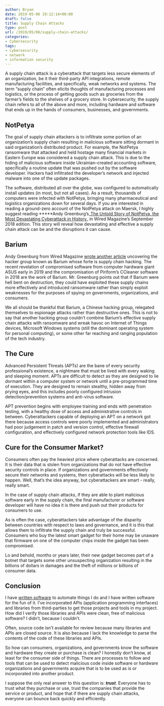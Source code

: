 ```yaml
---
author: Bryan
date: 2019-05-06 19:12:14+00:00
draft: false
title: Supply Chain Attacks
type: post
url: /2019/05/06/supply-chain-attacks/
categories:
- Cybersecurity
tags:
- cybersecurity
- network
- information security
---
```





  
A supply chain attack is a cyberattack that targets less secure elements of an organization, be it their third-party API integrations, remote manufacturing facilities, and specifically, weak networks and systems. The term “supply chain” often elicits thoughts of manufacturing processes and logistics, or the process of getting goods such as groceries from the farmer’s fields to the shelves of a grocery store. In cybersecurity, the supply chain refers to all of the above and more, including hardware and software that ends up in the hands of consumers, businesses, and governments.







## NotPetya







The goal of supply chain attackers is to infiltrate some portion of an organization’s supply chain resulting in malicious software sitting dormant in said organization’s distributed product. For example, the NotPetya ransomware that attacked and held hostage many financial markets in Eastern Europe was considered a supply chain attack. This is due to the hiding of malicious software inside Ukrainian-created accounting software, specifically a routine update that was pushed out by the software developer. Hackers had infiltrated the developer’s network and injected malware into one of the update packages.







The software, distributed all over the globe, was configured to automatically install updates (in most, but not all cases). As a result, thousands of computers were infected with NotPetya, bringing many pharmaceutical and logistics organizations down for several days. If you are interested in reading a ground-zero account of the NotPetya attack on Maersk, I highly suggest reading *****Andy Greenburg’s_[The Untold Story of NotPetya, the Most Devastating Cyberattack in History](https://www.wired.com/story/notpetya-cyberattack-ukraine-russia-code-crashed-the-world/)_ in Wired Magazine’s September 2018 edition. This story will reveal how devastating and effective a supply chain attack can be and the disruptions it can cause.







## Barium







Andy Greenburg from Wired Magazine [wrote another article](https://www.wired.com/story/barium-supply-chain-hackers/) uncovering the hacker group known as Barium whose forte is supply chain hacking. The recent revelation of compromised software from computer hardware giant ASUS early in 2019 and the compromisation of Piriform’s CCleaner software in 2018 are the work of Barium. Mr. Greenburg points out that if Barium were hell bent on destruction, they could have exploited these supply chains more effectively and introduced ransomware rather than simply exploit weaknesses for the purposes of spying on governments, organizations, and consumers.







We all should be thankful that Barium, a Chinese hacking group, relegated themselves to espionage attacks rather than destructive ones. This is not to say that another hacking group couldn’t combine Barium’s effective supply chain attacks with ransomware and wreak havoc on Internet of Things devices, Microsoft Windows systems (still the dominant operating system for personal computing), or some other far reaching and ranging population of the tech industry.







## The Cure







Advanced Persistent Threats (APTs) are the bane of every security professional’s existence, a nightmare that must be lived with every waking and sleeping moment. APTs are difficult to detect as they are designed to lie dormant within a computer system or network until a pre-programmed time of execution. They are designed to remain stealthy, hidden away from prying eyes, and this includes poorly configured intrusion detection/prevention systems and anti-virus software.







APT prevention begins with employee training and ends with penetration testing, with a healthy dose of access and administrative controls in between. Cyberattackers capable of deploying an APT on a network got there because access controls were poorly implemented and administrators had poor judgement in patch and version control, effective firewall configuration, and effectively configured network protection tools like IDS.







## Cure for the Consumer Market?







Consumers often pay the heaviest price where cyberattacks are concerned. It is their data that is stolen from organizations that do not have effective security controls in place. If organizations and governments effectively secure their networks and systems, then cyberattacks will be less likely to happen. Well, that’s the idea anyway, but cyberattackers are smart - really, really smart.







In the case of supply chain attacks, if they are able to plant malicious software early in the supply chain, the final manufacturer or software developer will have no idea it is there and push out their products for consumers to use.







As is often the case, cyberattackers take advantage of the disparity between countries with respect to laws and governance, and it is this that allows them to infiltrate the supply chain and truly be successful. Consumers who buy the latest smart gadget for their home may be unaware that firmware on one of the computer chips inside the gadget has been compromised.







Lo and behold, months or years later, their new gadget becomes part of a botnet that targets some other unsuspecting organization resulting in the billions of dollars in damages and the theft of millions or billions of consumer data.







## Conclusion







I have [written software](https://bryanpcoleman.com/code-and-development-projects/) to automate things I do and I have written software for the fun of it. I’ve incorporated APIs (application programming interfaces) and libraries from third-parties to get those projects and tools in my project. How did I verify those libraries and APIs were clean, free of malicious software? I didn’t, because I couldn’t.







Often, source code isn't available for review because many libraries and APIs are closed source. It is also because I lack the knowledge to parse the contents of the code of these libraries and APIs.







So how can consumers, organizations, and governments know the software and hardware they create or purchase is clean? I honestly don’t know, at least for the consumer side of things. There are processes to follow and tools that can be used to detect malicious code inside software or hardware organizations and governments acquire that is to be used as is or incorporated into another product.







I suppose the only real answer to this question is: **_trust_**. Everyone has to trust what they purchase or use, trust the companies that provide the service or product, and hope that if there are supply chain attacks, everyone can bounce back quickly and efficiently. 



